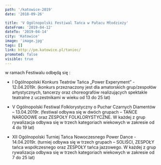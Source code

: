 ```yaml
---
path: '/katowice-2019'
date: '2018-09-26'

title: 'V Ogólnopolski Festiwal Tańca w Pałacu Młodzieży'
dateFrom: '2019-04-12'
dateTo: '2019-04-14'
city: 'Katowice'
image: 'image.jpg'
tags: []
link: http://pm.katowice.pl/taniec/
promoted: false
visible: true
---
```

w  ramach Festiwalu odbędą się :
- I Ogólnopolski Konkurs Teatrów Tańca „Power Experyment” - 12.04.2019r. (konkurs  przeznaczony 
jest dla amatorskich grup/zespołów artystycznych, tancerzy oraz choreografów realizujących 
spektakle teatralne z uczestnikami w wieku od 13 do 25 lat)
       		
- V Ogólnopolski Festiwal Folklorystyczny o Puchar Czarnych Diamentów – 13.04.2019r. (festiwal 
odbywa się w dwóch grupach – TAŃCE NARODOWE oraz ZESPOŁY FOLKLORYSTYCZNE. W każdej z grup 
rywalizacja odbywa się w trzech kategoriach  wiekowych w zakresie od 4  do 19 lat)
	
- XII Ogólnopolski Turniej Tańca Nowoczesnego Power Dance  - 14.04.2019r. (turniej odbywa się w 
trzech grupach – SOLIŚCI,  ZESPOŁY  tańca współczesnego oraz  ZESPOŁY  tańca jazzowego. W każdej 
z grup rywalizacja odbywa się w trzech kategoriach  wiekowych w zakresie od 7  do 25 lat)
